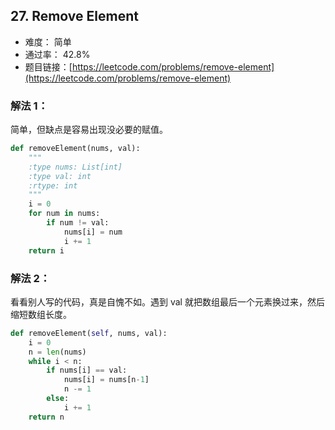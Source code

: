 ## 27. Remove Element


- 难度： 简单
- 通过率： 42.8%
- 题目链接：[https://leetcode.com/problems/remove-element](https://leetcode.com/problems/remove-element)



### 解法 1：

简单，但缺点是容易出现没必要的赋值。

```python
def removeElement(nums, val):
    """
    :type nums: List[int]
    :type val: int
    :rtype: int
    """
    i = 0
    for num in nums:
        if num != val:
            nums[i] = num
            i += 1
    return i
```

### 解法 2：

看看别人写的代码，真是自愧不如。遇到 val 就把数组最后一个元素换过来，然后缩短数组长度。

```python
def removeElement(self, nums, val):
    i = 0
    n = len(nums)
    while i < n:
        if nums[i] == val:
            nums[i] = nums[n-1]
            n -= 1
        else:
            i += 1
    return n
```